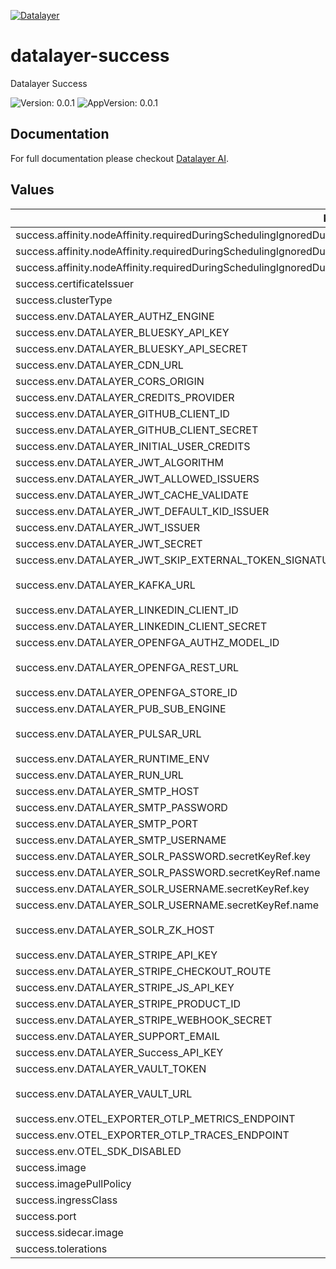 [![Datalayer](https://assets.datalayer.tech/datalayer-25.svg)](https://datalayer.io)

# datalayer-success

Datalayer Success

![Version: 0.0.1](https://img.shields.io/badge/Version-0.0.1-informational?style=flat-square) ![AppVersion: 0.0.1](https://img.shields.io/badge/AppVersion-0.0.1-informational?style=flat-square)

## Documentation

For full documentation please checkout [Datalayer AI](https://datalayer.ai).

## Values

| Key | Type | Default | Description |
|-----|------|---------|-------------|
| success.affinity.nodeAffinity.requiredDuringSchedulingIgnoredDuringExecution.nodeSelectorTerms[0].matchExpressions[0].key | string | `"role.datalayer.io/api"` |  |
| success.affinity.nodeAffinity.requiredDuringSchedulingIgnoredDuringExecution.nodeSelectorTerms[0].matchExpressions[0].operator | string | `"In"` |  |
| success.affinity.nodeAffinity.requiredDuringSchedulingIgnoredDuringExecution.nodeSelectorTerms[0].matchExpressions[0].values[0] | string | `"true"` |  |
| success.certificateIssuer | string | `"letsencrypt"` |  |
| success.clusterType | string | `"any"` |  |
| success.env.DATALAYER_AUTHZ_ENGINE | string | `"openfga"` |  |
| success.env.DATALAYER_BLUESKY_API_KEY | string | `""` |  |
| success.env.DATALAYER_BLUESKY_API_SECRET | string | `""` |  |
| success.env.DATALAYER_CDN_URL | string | `""` |  |
| success.env.DATALAYER_CORS_ORIGIN | string | `"*"` |  |
| success.env.DATALAYER_CREDITS_PROVIDER | string | `""` |  |
| success.env.DATALAYER_GITHUB_CLIENT_ID | string | `""` |  |
| success.env.DATALAYER_GITHUB_CLIENT_SECRET | string | `""` |  |
| success.env.DATALAYER_INITIAL_USER_CREDITS | string | `"500"` |  |
| success.env.DATALAYER_JWT_ALGORITHM | string | `""` |  |
| success.env.DATALAYER_JWT_ALLOWED_ISSUERS | string | `""` |  |
| success.env.DATALAYER_JWT_CACHE_VALIDATE | string | `"true"` |  |
| success.env.DATALAYER_JWT_DEFAULT_KID_ISSUER | string | `""` |  |
| success.env.DATALAYER_JWT_ISSUER | string | `"https://id.datalayer.run"` |  |
| success.env.DATALAYER_JWT_SECRET | string | `""` |  |
| success.env.DATALAYER_JWT_SKIP_EXTERNAL_TOKEN_SIGNATURE_VERIFICATION | string | `"false"` |  |
| success.env.DATALAYER_KAFKA_URL | string | `"datalayer-kafka-kafka-bootstrap.datalayer-kafka.svc.cluster.local:9092"` |  |
| success.env.DATALAYER_LINKEDIN_CLIENT_ID | string | `""` |  |
| success.env.DATALAYER_LINKEDIN_CLIENT_SECRET | string | `""` |  |
| success.env.DATALAYER_OPENFGA_AUTHZ_MODEL_ID | string | `""` |  |
| success.env.DATALAYER_OPENFGA_REST_URL | string | `"http://datalayer-openfga.datalayer-openfga.svc.cluster.local:8080"` |  |
| success.env.DATALAYER_OPENFGA_STORE_ID | string | `""` |  |
| success.env.DATALAYER_PUB_SUB_ENGINE | string | `"kafka"` |  |
| success.env.DATALAYER_PULSAR_URL | string | `"pulsar://datalayer-pulsar-broker.datalayer-pulsar.svc.cluster.local:6650"` |  |
| success.env.DATALAYER_RUNTIME_ENV | string | `"prod"` |  |
| success.env.DATALAYER_RUN_URL | string | `""` |  |
| success.env.DATALAYER_SMTP_HOST | string | `""` |  |
| success.env.DATALAYER_SMTP_PASSWORD | string | `""` |  |
| success.env.DATALAYER_SMTP_PORT | string | `"0"` |  |
| success.env.DATALAYER_SMTP_USERNAME | string | `""` |  |
| success.env.DATALAYER_SOLR_PASSWORD.secretKeyRef.key | string | `"password"` |  |
| success.env.DATALAYER_SOLR_PASSWORD.secretKeyRef.name | string | `"solr-basic-auth"` |  |
| success.env.DATALAYER_SOLR_USERNAME.secretKeyRef.key | string | `"username"` |  |
| success.env.DATALAYER_SOLR_USERNAME.secretKeyRef.name | string | `"solr-basic-auth"` |  |
| success.env.DATALAYER_SOLR_ZK_HOST | string | `"solr-datalayer-solrcloud-zookeeper-headless.datalayer-solr.svc.cluster.local"` |  |
| success.env.DATALAYER_STRIPE_API_KEY | string | `""` |  |
| success.env.DATALAYER_STRIPE_CHECKOUT_ROUTE | string | `"checkout"` |  |
| success.env.DATALAYER_STRIPE_JS_API_KEY | string | `""` |  |
| success.env.DATALAYER_STRIPE_PRODUCT_ID | string | `""` |  |
| success.env.DATALAYER_STRIPE_WEBHOOK_SECRET | string | `""` |  |
| success.env.DATALAYER_SUPPORT_EMAIL | string | `""` |  |
| success.env.DATALAYER_Success_API_KEY | string | `""` |  |
| success.env.DATALAYER_VAULT_TOKEN | string | `""` |  |
| success.env.DATALAYER_VAULT_URL | string | `"http://datalayer-vault-internal.datalayer-vault.svc.cluster.local:8200"` |  |
| success.env.OTEL_EXPORTER_OTLP_METRICS_ENDPOINT | string | `""` |  |
| success.env.OTEL_EXPORTER_OTLP_TRACES_ENDPOINT | string | `""` |  |
| success.env.OTEL_SDK_DISABLED | string | `"false"` |  |
| success.image | string | `"datalayer/success:0.0.1"` |  |
| success.imagePullPolicy | string | `"Always"` |  |
| success.ingressClass | string | `"datalayer-traefik"` |  |
| success.port | int | `3300` |  |
| success.sidecar.image | string | `"datalayer/whoami:0.0.6"` |  |
| success.tolerations | object | `{}` |  |


